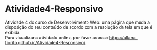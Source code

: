 # Atividade4-Responsivo
Atividade 4 do curso de Desenvolvimento Web: uma página que muda a disposição do seu conteúdo de acordo com a resolução da tela em que é exibida.\
Para visualizar a atividade online, por favor acesse: https://allana-fiorito.github.io/Atividade4-Responsivo/
